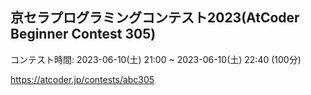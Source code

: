 ## 京セラプログラミングコンテスト2023(AtCoder Beginner Contest 305)
コンテスト時間: 2023-06-10(土) 21:00 ~ 2023-06-10(土) 22:40 (100分)

https://atcoder.jp/contests/abc305
